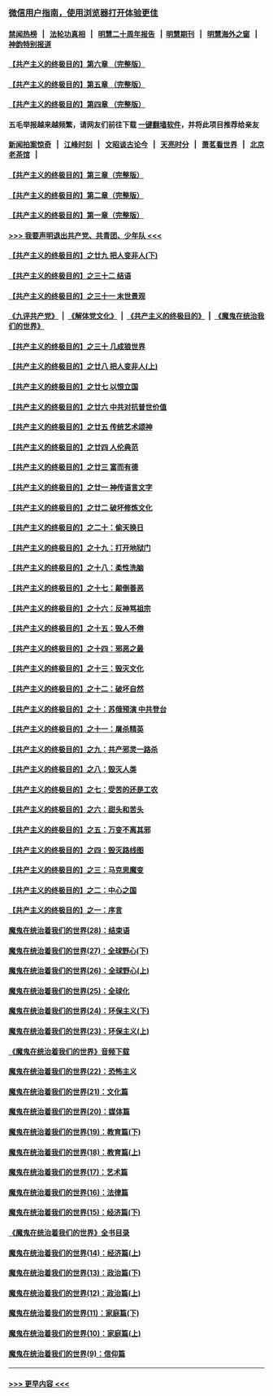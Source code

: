 ### [微信用户指南，使用浏览器打开体验更佳](https://github.com/gfw-breaker/banned-news1/blob/master/indexes/wechat-guide.md?t=0)
#### [禁闻热榜](热点新闻.md?t=0)  &nbsp;&nbsp;|&nbsp;&nbsp; [法轮功真相](https://github.com/gfw-breaker/truth/blob/master/README.md?t=0) &nbsp;&nbsp;|&nbsp;&nbsp; [明慧二十周年报告](https://github.com/gfw-breaker/mh-reports/blob/master/README.md?t=0) &nbsp;&nbsp;|&nbsp;&nbsp;[明慧期刊](https://github.com/gfw-breaker/mh-qikan) &nbsp;&nbsp;|&nbsp;&nbsp; [明慧海外之窗](https://github.com/gfw-breaker/mh-news/blob/master/README.md?t=0) &nbsp;&nbsp;|&nbsp;&nbsp; [神韵特别报道](https://github.com/gfw-breaker/mh-news/blob/master/shenyun.md?t=0)
#### [【共产主义的终极目的】第六章 （完整版）](../pages/nsc422/n11428913.md?t=02172144) 
#### [【共产主义的终极目的】第五章 （完整版）](../pages/nsc422/n11428912.md?t=02172144) 
#### [【共产主义的终极目的】第四章 （完整版）](../pages/nsc422/n11428907.md?t=02172144) 
#### 五毛举报越来越频繁，请网友们前往下载 [一键翻墙软件](https://github.com/gfw-breaker/ssr-accounts)，并将此项目推荐给亲友
#### [新闻拍案惊奇](https://github.com/gfw-breaker/banned-news1/blob/master/pages/link4.md) &nbsp;&nbsp;|&nbsp;&nbsp; [江峰时刻](https://github.com/gfw-breaker/banned-news1/blob/master/pages/link4.md) &nbsp;&nbsp;|&nbsp;&nbsp; [文昭谈古论今](https://github.com/gfw-breaker/banned-news1/blob/master/pages/link4.md) &nbsp;&nbsp;|&nbsp;&nbsp; [天亮时分](https://github.com/gfw-breaker/banned-news1/blob/master/pages/link4.md) &nbsp;&nbsp;|&nbsp;&nbsp; [萧茗看世界](https://github.com/gfw-breaker/banned-news1/blob/master/pages/link4.md) &nbsp;&nbsp;|&nbsp;&nbsp; [北京老茶馆](https://github.com/gfw-breaker/banned-news1/blob/master/pages/link4.md) &nbsp;&nbsp;|&nbsp;&nbsp; 
#### [【共产主义的终极目的】第三章（完整版）](../pages/nsc422/n11428848.md?t=02172144) 
#### [【共产主义的终极目的】第二章（完整版）](../pages/nsc422/n11428831.md?t=02172144) 
#### [【共产主义的终极目的】第一章（完整版）](../pages/nsc422/n11417651.md?t=02172144) 
#### [>>> 我要声明退出共产党、共青团、少年队 <<<](https://github.com/begood0513/goodnews/blob/master/quit/letter.md) 
#### [【共产主义的终极目的】之廿九 把人变非人(下)](../pages/nsc422/n11344140.md?t=02172144) 
#### [【共产主义的终极目的】之三十二 结语](../pages/nsc422/n11360535.md?t=02172144) 
#### [【共产主义的终极目的】之三十一 末世景观](../pages/nsc422/n11351129.md?t=02172144) 
#### [《九评共产党》](https://github.com/begood0513/9ping.md/blob/master/README.md) &nbsp;|&nbsp; [《解体党文化》](../../../../jtdwh.md/blob/master/README.md)  &nbsp;|&nbsp; [《共产主义的终极目的》](../../../../gczydzjmd.md/blob/master/README.md) &nbsp;|&nbsp; [《魔鬼在统治我们的世界》](../../../../mgztzwmdsj.md/blob/master/README.md) 
#### [【共产主义的终极目的】之三十 几成狼世界](../pages/nsc422/n11348280.md?t=02172144) 
#### [【共产主义的终极目的】之廿八 把人变非人(上)](../pages/nsc422/n11340492.md?t=02172144) 
#### [【共产主义的终极目的】之廿七 以恨立国](../pages/nsc422/n11336944.md?t=02172144) 
#### [【共产主义的终极目的】之廿六 中共对抗普世价值](../pages/nsc422/n11324785.md?t=02172144) 
#### [【共产主义的终极目的】之廿五 传统艺术颂神](../pages/nsc422/n11296396.md?t=02172144) 
#### [【共产主义的终极目的】之廿四 人伦典范](../pages/nsc422/n11296397.md?t=02172144) 
#### [【共产主义的终极目的】之廿三 富而有德](../pages/nsc422/n11283598.md?t=02172144) 
#### [【共产主义的终极目的】之廿一 神传语言文字](../pages/nsc422/n11263265.md?t=02172144) 
#### [【共产主义的终极目的】之廿二 破坏修炼文化](../pages/nsc422/n11245728.md?t=02172144) 
#### [【共产主义的终极目的】之二十：偷天换日](../pages/nsc422/n11238846.md?t=02172144) 
#### [【共产主义的终极目的】之十九：打开地狱门](../pages/nsc422/n11206376.md?t=02172144) 
#### [【共产主义的终极目的】之十八：柔性洗脑](../pages/nsc422/n11199994.md?t=02172144) 
#### [【共产主义的终极目的】之十七：颠倒善恶](../pages/nsc422/n11179782.md?t=02172144) 
#### [【共产主义的终极目的】之十六：反神骂祖宗](../pages/nsc422/n11166798.md?t=02172144) 
#### [【共产主义的终极目的】之十五：毁人不倦](../pages/nsc422/n11166792.md?t=02172144) 
#### [【共产主义的终极目的】之十四：邪恶之最](../pages/nsc422/n11150249.md?t=02172144) 
#### [【共产主义的终极目的】之十三：毁灭文化](../pages/nsc422/n11135227.md?t=02172144) 
#### [【共产主义的终极目的】之十二：破坏自然](../pages/nsc422/n11135214.md?t=02172144) 
#### [【共产主义的终极目的】之十：苏俄预演 中共登台](../pages/nsc422/n11118424.md?t=02172144) 
#### [【共产主义的终极目的】之十一：屠杀精英](../pages/nsc422/n11118442.md?t=02172144) 
#### [【共产主义的终极目的】之九：共产邪灵一路杀](../pages/nsc422/n11114139.md?t=02172144) 
#### [【共产主义的终极目的】之八：毁灭人类](../pages/nsc422/n11108503.md?t=02172144) 
#### [【共产主义的终极目的】之七：受苦的还是工农](../pages/nsc422/n11101809.md?t=02172144) 
#### [【共产主义的终极目的】之六：甜头和苦头](../pages/nsc422/n11096971.md?t=02172144) 
#### [【共产主义的终极目的】之五：万变不离其邪](../pages/nsc422/n11091285.md?t=02172144) 
#### [【共产主义的终极目的】之四：毁灭路线图](../pages/nsc422/n11086284.md?t=02172144) 
#### [【共产主义的终极目的】之三：马克思魔变](../pages/nsc422/n11061941.md?t=02172144) 
#### [【共产主义的终极目的】之二：中心之国](../pages/nsc422/n11047728.md?t=02172144) 
#### [【共产主义的终极目的】之一：序言](../pages/nsc422/n11086077.md?t=02172144) 
#### [魔鬼在统治着我们的世界(28)：结束语](../pages/nsc422/n10936246.md?t=02172144) 
#### [魔鬼在统治着我们的世界(27)：全球野心(下)](../pages/nsc422/n10928319.md?t=02172144) 
#### [魔鬼在统治着我们的世界(26)：全球野心(上)](../pages/nsc422/n10900318.md?t=02172144) 
#### [魔鬼在统治着我们的世界(25)：全球化](../pages/nsc422/n10788205.md?t=02172144) 
#### [魔鬼在统治着我们的世界(24)：环保主义(下)](../pages/nsc422/n10695307.md?t=02172144) 
#### [魔鬼在统治着我们的世界(23)：环保主义(上)](../pages/nsc422/n10688613.md?t=02172144) 
#### [《魔鬼在统治着我们的世界》音频下载](../pages/nsc422/n10635553.md?t=02172144) 
#### [魔鬼在统治着我们的世界(22)：恐怖主义](../pages/nsc422/n10614727.md?t=02172144) 
#### [魔鬼在统治着我们的世界(21)：文化篇](../pages/nsc422/n10597706.md?t=02172144) 
#### [魔鬼在统治着我们的世界(20)：媒体篇](../pages/nsc422/n10586579.md?t=02172144) 
#### [魔鬼在统治着我们的世界(19)：教育篇(下)](../pages/nsc422/n10564808.md?t=02172144) 
#### [魔鬼在统治着我们的世界(18)：教育篇(上)](../pages/nsc422/n10526970.md?t=02172144) 
#### [魔鬼在统治着我们的世界(17)：艺术篇](../pages/nsc422/n10499093.md?t=02172144) 
#### [魔鬼在统治着我们的世界(16)：法律篇](../pages/nsc422/n10485969.md?t=02172144) 
#### [魔鬼在统治着我们的世界(15)：经济篇(下)](../pages/nsc422/n10469975.md?t=02172144) 
#### [《魔鬼在统治着我们的世界》全书目录](../pages/nsc422/n10464261.md?t=02172144) 
#### [魔鬼在统治着我们的世界(14)：经济篇(上)](../pages/nsc422/n10457370.md?t=02172144) 
#### [魔鬼在统治着我们的世界(13)：政治篇(下)](../pages/nsc422/n10448270.md?t=02172144) 
#### [魔鬼在统治着我们的世界(12)：政治篇(上)](../pages/nsc422/n10444576.md?t=02172144) 
#### [魔鬼在统治着我们的世界(11)：家庭篇(下)](../pages/nsc422/n10440961.md?t=02172144) 
#### [魔鬼在统治着我们的世界(10)：家庭篇(上)](../pages/nsc422/n10435448.md?t=02172144) 
#### [魔鬼在统治着我们的世界(9)：信仰篇](../pages/nsc422/n10432159.md?t=02172144) 

----
#### [ >>> 更早内容 <<< ](../indexes/nsc422-earlier.md)
